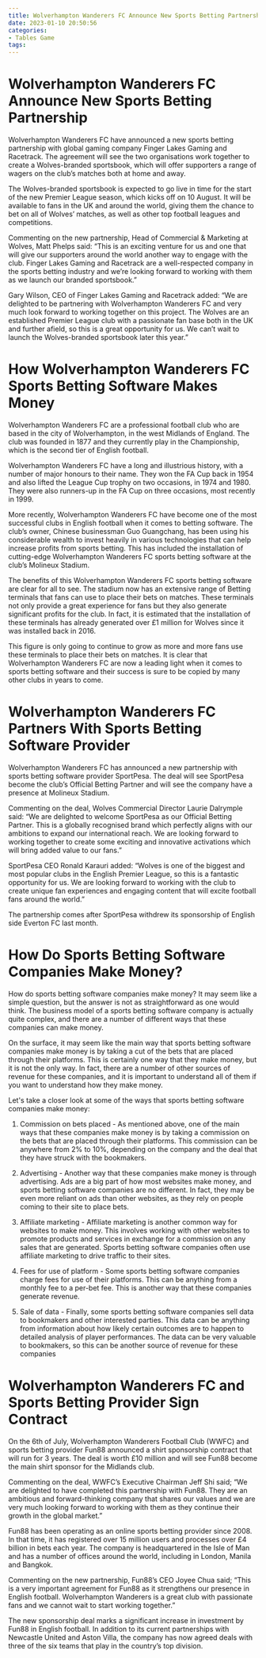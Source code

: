 ```yaml
---
title: Wolverhampton Wanderers FC Announce New Sports Betting Partnership 
date: 2023-01-10 20:50:56
categories:
- Tables Game
tags:
---
```



#  Wolverhampton Wanderers FC Announce New Sports Betting Partnership 

 Wolverhampton Wanderers FC have announced a new sports betting partnership with global gaming company Finger Lakes Gaming and Racetrack. The agreement will see the two organisations work together to create a Wolves-branded sportsbook, which will offer supporters a range of wagers on the club’s matches both at home and away.

The Wolves-branded sportsbook is expected to go live in time for the start of the new Premier League season, which kicks off on 10 August. It will be available to fans in the UK and around the world, giving them the chance to bet on all of Wolves’ matches, as well as other top football leagues and competitions.

Commenting on the new partnership, Head of Commercial & Marketing at Wolves, Matt Phelps said: “This is an exciting venture for us and one that will give our supporters around the world another way to engage with the club. Finger Lakes Gaming and Racetrack are a well-respected company in the sports betting industry and we’re looking forward to working with them as we launch our branded sportsbook.”

Gary Wilson, CEO of Finger Lakes Gaming and Racetrack added: “We are delighted to be partnering with Wolverhampton Wanderers FC and very much look forward to working together on this project. The Wolves are an established Premier League club with a passionate fan base both in the UK and further afield, so this is a great opportunity for us. We can’t wait to launch the Wolves-branded sportsbook later this year.”

#  How Wolverhampton Wanderers FC Sports Betting Software Makes Money 

 Wolverhampton Wanderers FC are a professional football club who are based in the city of Wolverhampton, in the west Midlands of England. The club was founded in 1877 and they currently play in the Championship, which is the second tier of English football. 

Wolverhampton Wanderers FC have a long and illustrious history, with a number of major honours to their name. They won the FA Cup back in 1954 and also lifted the League Cup trophy on two occasions, in 1974 and 1980. They were also runners-up in the FA Cup on three occasions, most recently in 1999. 

More recently, Wolverhampton Wanderers FC have become one of the most successful clubs in English football when it comes to betting software. The club’s owner, Chinese businessman Guo Guangchang, has been using his considerable wealth to invest heavily in various technologies that can help increase profits from sports betting. This has included the installation of cutting-edge Wolverhampton Wanderers FC sports betting software at the club’s Molineux Stadium. 

The benefits of this Wolverhampton Wanderers FC sports betting software are clear for all to see. The stadium now has an extensive range of Betting terminals that fans can use to place their bets on matches. These terminals not only provide a great experience for fans but they also generate significant profits for the club. In fact, it is estimated that the installation of these terminals has already generated over £1 million for Wolves since it was installed back in 2016. 

This figure is only going to continue to grow as more and more fans use these terminals to place their bets on matches. It is clear that Wolverhampton Wanderers FC are now a leading light when it comes to sports betting software and their success is sure to be copied by many other clubs in years to come.

#  Wolverhampton Wanderers FC Partners With Sports Betting Software Provider 

Wolverhampton Wanderers FC has announced a new partnership with sports betting software provider SportPesa. The deal will see SportPesa become the club’s Official Betting Partner and will see the company have a presence at Molineux Stadium.

Commenting on the deal, Wolves Commercial Director Laurie Dalrymple said: “We are delighted to welcome SportPesa as our Official Betting Partner. This is a globally recognised brand which perfectly aligns with our ambitions to expand our international reach. We are looking forward to working together to create some exciting and innovative activations which will bring added value to our fans.”

SportPesa CEO Ronald Karauri added: “Wolves is one of the biggest and most popular clubs in the English Premier League, so this is a fantastic opportunity for us. We are looking forward to working with the club to create unique fan experiences and engaging content that will excite football fans around the world.”

The partnership comes after SportPesa withdrew its sponsorship of English side Everton FC last month.

#  How Do Sports Betting Software Companies Make Money? 

How do sports betting software companies make money? It may seem like a simple question, but the answer is not as straightforward as one would think. The business model of a sports betting software company is actually quite complex, and there are a number of different ways that these companies can make money.

On the surface, it may seem like the main way that sports betting software companies make money is by taking a cut of the bets that are placed through their platforms. This is certainly one way that they make money, but it is not the only way. In fact, there are a number of other sources of revenue for these companies, and it is important to understand all of them if you want to understand how they make money.

Let's take a closer look at some of the ways that sports betting software companies make money:

1. Commission on bets placed - As mentioned above, one of the main ways that these companies make money is by taking a commission on the bets that are placed through their platforms. This commission can be anywhere from 2% to 10%, depending on the company and the deal that they have struck with the bookmakers.

2. Advertising - Another way that these companies make money is through advertising. Ads are a big part of how most websites make money, and sports betting software companies are no different. In fact, they may be even more reliant on ads than other websites, as they rely on people coming to their site to place bets.

3. Affiliate marketing - Affiliate marketing is another common way for websites to make money. This involves working with other websites to promote products and services in exchange for a commission on any sales that are generated. Sports betting software companies often use affiliate marketing to drive traffic to their sites.

4. Fees for use of platform - Some sports betting software companies charge fees for use of their platforms. This can be anything from a monthly fee to a per-bet fee. This is another way that these companies generate revenue.

5. Sale of data - Finally, some sports betting software companies sell data to bookmakers and other interested parties. This data can be anything from information about how likely certain outcomes are to happen to detailed analysis of player performances. The data can be very valuable to bookmakers, so this can be another source of revenue for these companies

#  Wolverhampton Wanderers FC and Sports Betting Provider Sign Contract

On the 6th of July, Wolverhampton Wanderers Football Club (WWFC) and sports betting provider Fun88 announced a shirt sponsorship contract that will run for 3 years. The deal is worth £10 million and will see Fun88 become the main shirt sponsor for the Midlands club.

Commenting on the deal, WWFC’s Executive Chairman Jeff Shi said; “We are delighted to have completed this partnership with Fun88. They are an ambitious and forward-thinking company that shares our values and we are very much looking forward to working with them as they continue their growth in the global market.”

Fun88 has been operating as an online sports betting provider since 2008. In that time, it has registered over 15 million users and processes over £4 billion in bets each year. The company is headquartered in the Isle of Man and has a number of offices around the world, including in London, Manila and Bangkok.

Commenting on the new partnership, Fun88’s CEO Joyee Chua said; “This is a very important agreement for Fun88 as it strengthens our presence in English football. Wolverhampton Wanderers is a great club with passionate fans and we cannot wait to start working together.”

The new sponsorship deal marks a significant increase in investment by Fun88 in English football. In addition to its current partnerships with Newcastle United and Aston Villa, the company has now agreed deals with three of the six teams that play in the country’s top division.